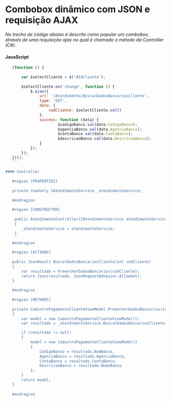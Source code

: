 # Combobox dinâmico com JSON e requisição AJAX
*No trecho de código abaixo é descrito como popular um combobox, através de uma requisição ajax no qual é chamado o método da Controller (C#).*


#### JavaScript  

 ```javascript
    (function () {
    
        var $selectCliente = $('#IdCliente');
                   
        $selectCliente.on('change', function () {
            $.ajax({
                url: '/Atendimento/BuscarDadosBancariosCliente',
                type: 'GET',
                data: {
                    codCliente: $selectCliente.val()
                },
                success: function (data) {
                        $codigoBanco.val(data.CodigoBanco);
                        $agenciaBanco.val(data.AgenciaBanco);
                        $contaBanco.val(data.ContaBanco);
                        $descricaoBanco.val(data.DescricaoBanco);
                }
            });
        });  
    })();
    ```
        
#### Controller  
    
    #region [PROPERTIES]
    
    private readonly IAtendimentoService _atendimentoService;
    
    #endregion
    
    #region [CONSTRUCTOR]
    
     public AtendimentoController(IAtendimentoService atendimentoService)
     {
        _atendimentoService = atendimentoService;
     }
    
    #endregion
      
    #region [ACTIONS]
    
    public JsonResult BuscarDadosBancariosCliente(int codCliente)  
    {
        var resultado = PreencherDadosBancarios(codCliente);
        return Json(resultado, JsonRequestBehavior.AllowGet);
    }
    
    #endregion
    
    #region [METHODS]
    
    private CadastroPagamentoClienteViewModel PreencherDadosBancarios(int codCliente)
    {
        var model = new CadastroPagamentoClienteViewModel();
        var resultado = _atendimentoService.BuscarDadosBancariosCliente(codCliente);

        if (resultado != null)
        {
            model = new CadastroPagamentoClienteViewModel()
            {
                CodigoBanco = resultado.NumBanco,
                AgenciaBanco = resultado.AgenciaBanco,
                ContaBanco = resultado.ContaBanco,                    
                DescricaoBanco = resultado.NomeBanco
            };
        }
        return model;
    }
        
    #endregion
    
